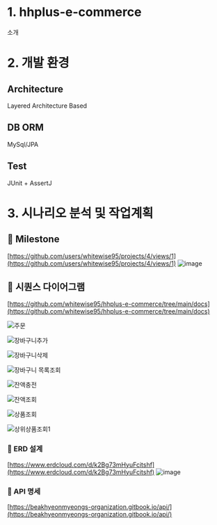 # 1. hhplus-e-commerce
소개 


# 2. 개발 환경 
## Architecture
Layered Architecture Based

## DB ORM
MySql/JPA

## Test
JUnit + AssertJ 


# 3. 시나리오 분석 및 작업계획
## 📕 Milestone
[https://github.com/users/whitewise95/projects/4/views/1](https://github.com/users/whitewise95/projects/4/views/1)
![image](https://github.com/whitewise95/hhplus-e-commerce/assets/81284265/cc4ac437-6e2f-4079-a79f-73b127a56707)


## 📕 시퀀스 다이어그램  
[https://github.com/whitewise95/hhplus-e-commerce/tree/main/docs](https://github.com/whitewise95/hhplus-e-commerce/tree/main/docs)  

![주문](https://github.com/whitewise95/hhplus-e-commerce/assets/81284265/12b30802-b71d-4caa-9bd0-ed70e34180e3)  

![장바구니추가](https://github.com/whitewise95/hhplus-e-commerce/assets/81284265/ba20f75b-f987-43ca-9ecd-ac7d0f3b54d0)  

![장바구니삭제](https://github.com/whitewise95/hhplus-e-commerce/assets/81284265/eefbfaa7-78d3-403b-a487-d69254a62f11)  

![장바구니 목록조회](https://github.com/whitewise95/hhplus-e-commerce/assets/81284265/73de6ded-cc32-4a04-83df-1ace78d34ed9)  

![잔액충전](https://github.com/whitewise95/hhplus-e-commerce/assets/81284265/828645a2-89ed-46b8-8ac9-4ee8a4f00645)  

![잔액조회](https://github.com/whitewise95/hhplus-e-commerce/assets/81284265/5737af7d-2c7f-49d1-b1b2-2c559e47e9d8)  

![상품조회](https://github.com/whitewise95/hhplus-e-commerce/assets/81284265/677fbce6-8e17-436e-b6df-bfe1d05bf2bd)  

![상위상품조회1](https://github.com/whitewise95/hhplus-e-commerce/assets/81284265/d72b4f53-3beb-4999-8998-4295fcf92f35)  

### 📕 ERD 설계
[https://www.erdcloud.com/d/k2Bg73mHyuFcitshf](https://www.erdcloud.com/d/k2Bg73mHyuFcitshf)
![image](https://github.com/whitewise95/hhplus-e-commerce/assets/81284265/4faef58c-13a0-4109-84d8-13194c13d8b3)

### 📕 API 명세
[https://beakhyeonmyeongs-organization.gitbook.io/api/](https://beakhyeonmyeongs-organization.gitbook.io/api/)


